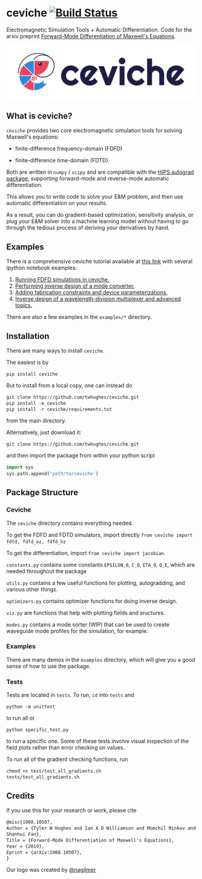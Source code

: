 # ceviche [![Build Status](https://travis-ci.com/fancompute/ceviche.svg?token=ZCPktA3Ki2eYVXYnfbrz&branch=master)](https://travis-ci.com/twhughes/ceviche)

Electromagnetic Simulation Tools + Automatic Differentiation.  Code for the arxiv preprint [Forward-Mode Differentiation of Maxwell's Equations](https://arxiv.org/abs/1908.10507).

<img src="/img/horizontal-color.png" title="ceviche" alt="ceviche">

## What is ceviche?

`ceviche` provides two core electromagnetic simulation tools for solving Maxwell's equations:

- finite-difference frequency-domain (FDFD)

- finite-difference time-domain (FDTD)

Both are written in `numpy` / `scipy` and are compatible with the [HIPS autograd package](https://github.com/HIPS/autograd), supporting forward-mode and reverse-mode automatic differentiation.

This allows you to write code to solve your E&M problem, and then use automatic differentiation on your results.

As a result, you can do gradient-based optimization, sensitivity analysis, or plug your E&M solver into a machine learning model without having to go through the tedious process of deriving your derivatives by hand.

## Examples

There is a comprehensive ceviche tutorial available at [this link](https://github.com/fancompute/workshop-invdesign) with several ipython notebook examples:
1. [Running FDFD simulations in ceviche.](https://nbviewer.jupyter.org/github/fancompute/workshop-invdesign/blob/master/01_First_simulation.ipynb)
2. [Performing inverse design of a mode converter.](https://nbviewer.jupyter.org/github/fancompute/workshop-invdesign/blob/master/02_Invdes_intro.ipynb)
3. [Adding fabrication constraints and device parameterizations.](https://nbviewer.jupyter.org/github/fancompute/workshop-invdesign/blob/master/03_Invdes_parameterization.ipynb)
4. [Inverse design of a wavelength-division multiplexer and advanced topics.](https://nbviewer.jupyter.org/github/fancompute/workshop-invdesign/blob/master/04_Invdes_wdm_scheduling.ipynb)

There are also a few examples in the `examples/*` directory.

## Installation

There are many ways to install `ceviche`.

The easiest is by 

    pip install ceviche

But to install from a local copy, one can instead do

    git clone https://github.com/twhughes/ceviche.git
    pip install -e ceviche
    pip install -r ceviche/requirements.txt

from the main directory.

Alternatively, just download it:

    git clone https://github.com/twhughes/ceviche.git

and then import the package from within your python script
    
```python
import sys
sys.path.append('path/to/ceviche')
```

## Package Structure

### Ceviche

The `ceviche` directory contains everything needed.

To get the FDFD and FDTD simulators, import directly `from ceviche import fdtd, fdfd_ez, fdfd_hz`

To get the differentiation, import `from ceviche import jacobian`.

`constants.py` contains some constants `EPSILON_0`, `C_0`, `ETA_0`, `Q_E`, which are needed throughout the package

`utils.py` contains a few useful functions for plotting, autogradding, and various other things.

`optimizers.py` contains optimizer functions for doing inverse design.

`viz.py` are functions that help with plotting fields and sructures.

`modes.py` contains a mode sorter (WIP) that can be used to create waveguide mode profiles for the simulation, for example.

### Examples

There are many demos in the `examples` directory, which will give you a good sense of how to use the package.

### Tests

Tests are located in `tests`.  To run, `cd` into `tests` and

    python -m unittest

to run all or

    python specific_test.py

to run a specific one.  Some of these tests involve visual inspection of the field plots rather than error checking on values.

To run all of the gradient checking functions, run 

    chmod +x test/test_all_gradients.sh
    tests/test_all_gradients.sh

## Credits

If you use this for your research or work, please cite

    @misc{1908.10507,
    Author = {Tyler W Hughes and Ian A D Williamson and Momchil Minkov and Shanhui Fan},
    Title = {Forward-Mode Differentiation of Maxwell's Equations},
    Year = {2019},
    Eprint = {arXiv:1908.10507},
    }
    
Our logo was created by [@nagilmer](http://nadinegilmer.com/)
